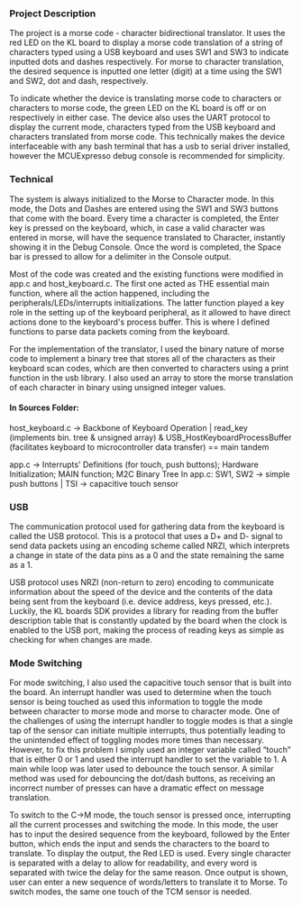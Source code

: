 ### Project Description

The project is a morse code - character bidirectional translator. It uses the red LED on the KL board to display a morse code translation of a string of characters typed using a USB keyboard and uses SW1 and SW3 to indicate inputted dots and dashes respectively. For morse to character translation, the desired sequence is inputted one letter (digit) at a time using the SW1 and SW2, dot and dash, respectively. 

To indicate whether the device is translating morse code to characters or characters to morse code, the green LED on the KL board is off or on respectively in either case. The device also uses the UART protocol to display the current mode, characters typed from the USB keyboard and characters translated from morse code. This technically makes the device interfaceable with any bash terminal that has a usb to serial driver installed, however the MCUExpresso debug console is recommended for simplicity.

### Technical

The system is always initialized to the Morse to Character mode. In this mode, the Dots and Dashes are entered using the SW1 and SW3 buttons that come with the board. Every time a character is completed, the Enter key is pressed on the keyboard, which, in case a valid character was entered in morse, will have the sequence translated to Character, instantly showing it in the Debug Console. Once the word is completed, the Space bar is pressed to allow for a delimiter in the Console output.

Most of the code was created and the existing functions were modified in app.c and host_keyboard.c. The first one acted as THE essential main function, where all the action happened, including the peripherals/LEDs/interrupts initializations. The latter function played a key role in the setting up of the keyboard peripheral, as it allowed to have direct actions done to the keyboard's process buffer. This is where I defined functions to parse data packets coming from the keyboard.

For the implementation of the translator, I used the binary nature of morse code to implement a binary tree that stores all of the characters as their keyboard scan codes, which are then converted to characters using a print function in the usb library. I also used an array to store the morse translation of each character in binary using unsigned integer values.

#### In Sources Folder: 
host_keyboard.c -> Backbone of Keyboard Operation | read_key (implements bin. tree & unsigned array) & USB_HostKeyboardProcessBuffer (facilitates keyboard to microcontroller data transfer) == main tandem

app.c -> Interrupts' Definitions (for touch, push buttons); Hardware Initialization; MAIN function; M2C Binary Tree
In app.c: SW1, SW2 -> simple push buttons | TSI -> capacitive touch sensor


### USB

The communication protocol used for gathering data from the keyboard is called the USB protocol. This is a protocol that uses a D+ and D- signal to send data packets using an encoding scheme called NRZI, which interprets a change in state of the data pins as a 0 and the state remaining the same as a 1.

USB protocol uses NRZI (non-return to zero) encoding to communicate information about the speed of the device and the contents of the data being sent from the keyboard (i.e. device address, keys pressed, etc.). Luckily, the KL boards SDK provides a library for reading from the buffer description table that is constantly updated by the board when the clock is enabled to the USB port, making the process of reading keys as simple as checking for when changes are made.

### Mode Switching

For mode switching, I also used the capacitive touch sensor that is built into the board. An interrupt handler was used to determine when the touch sensor is being touched as used this information to toggle the mode between character to morse mode and morse to character mode. One of the challenges of using the interrupt handler to toggle modes is that a single tap of the sensor can initiate multiple interrupts, thus potentially leading to the unintended effect of toggling modes more times than necessary. However, to fix this problem I simply used an integer variable called “touch” that is either 0 or 1 and used the interrupt handler to set the variable to 1. A main while loop was later used to debounce the touch sensor. A similar method was used for debouncing the dot/dash buttons, as receiving an incorrect number of presses can have a dramatic effect on message translation.

To switch to the C->M mode, the touch sensor is pressed once, interrupting all the current processes and switching the mode. In this mode, the user has to input the desired sequence from the keyboard, followed by the Enter button, which ends the input and sends the characters to the board to translate. To display the output, the Red LED is used. Every single character is separated with a delay to allow for readability, and every word is separated with twice the delay for the same reason. Once output is shown, user can enter a new sequence of words/letters to translate it to Morse. To switch modes, the same one touch of the TCM sensor is needed.
